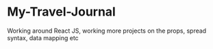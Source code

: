 # My-Travel-Journal
Working around React JS, working more projects on the props, spread syntax, data mapping etc
